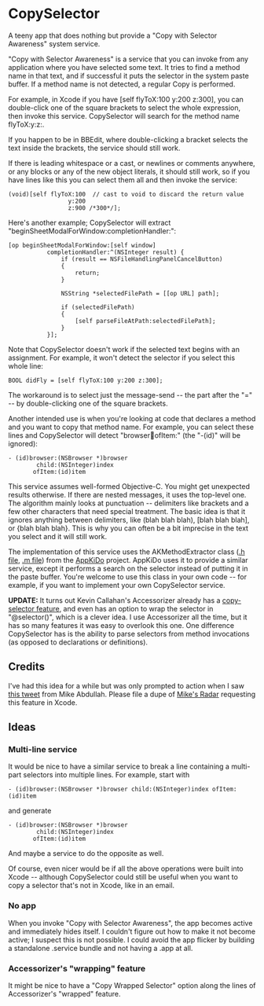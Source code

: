 # CopySelector

A teeny app that does nothing but provide a "Copy with Selector Awareness" system service.

"Copy with Selector Awareness" is a service that you can invoke from any application where you have selected some text. It tries to find a method name in that text, and if successful it puts the selector in the system paste buffer. If a method name is not detected, a regular Copy is performed.

For example, in Xcode if you have [self flyToX:100 y:200 z:300], you can double-click one of the square brackets to select the whole expression, then invoke this service. CopySelector will search for the method name flyToX:y:z:.

If you happen to be in BBEdit, where double-clicking a bracket selects the text inside the brackets, the service should still work.

If there is leading whitespace or a cast, or newlines or comments anywhere, or any blocks or any of the new object literals, it should still work, so if you have lines like this you can select them all and then invoke the service:

    (void)[self flyToX:100  // cast to void to discard the return value
                     y:200
                     z:900 /*300*/];

Here's another example; CopySelector will extract "beginSheetModalForWindow:completionHandler:":

    [op beginSheetModalForWindow:[self window]
               completionHandler:^(NSInteger result) {
                   if (result == NSFileHandlingPanelCancelButton)
                   {
                       return;
                   }

                   NSString *selectedFilePath = [[op URL] path];

                   if (selectedFilePath)
                   {
                       [self parseFileAtPath:selectedFilePath];
                   }
               }];

Note that CopySelector doesn't work if the selected text begins with an assignment. For example, it won't detect the selector if you select this whole line:

    BOOL didFly = [self flyToX:100 y:200 z:300];

The workaround is to select just the message-send -- the part after the "=" -- by double-clicking one of the square brackets.

Another intended use is when you're looking at code that declares a method and you want to copy that method name. For example, you can select these lines and CopySelector will detect "browser:child:ofItem:" (the "-(id)" will be ignored):

    - (id)browser:(NSBrowser *)browser
            child:(NSInteger)index
           ofItem:(id)item

This service assumes well-formed Objective-C. You might get unexpected results otherwise. If there are nested messages, it uses the top-level one. The algorithm mainly looks at punctuation -- delimiters like brackets and a few other characters that need special treatment. The basic idea is that it ignores anything between delimiters, like (blah blah blah), [blah blah blah], or {blah blah blah}. This is why you can often be a bit imprecise in the text you select and it will still work.

The implementation of this service uses the AKMethodExtractor class ([.h file](https://github.com/aglee/appkido/blob/master/src/GlobalClasses/AKMethodNameExtractor.h), [.m file](https://github.com/aglee/appkido/blob/master/src/GlobalClasses/AKMethodNameExtractor.m)) from the [AppKiDo](http://appkido.com) project. AppKiDo uses it to provide a similar service, except it performs a search on the selector instead of putting it in the paste buffer. You're welcome to use this class in your own code -- for example, if you want to implement your own CopySelector service.

**UPDATE:** It turns out Kevin Callahan's Accessorizer already has a [copy-selector feature](http://www.kevincallahan.org/software/accessorizerHelp/Selectors.html), and even has an option to wrap the selector in "@selector()", which is a clever idea. I use Accessorizer all the time, but it has so many features it was easy to overlook this one. One difference CopySelector has is the ability to parse selectors from method invocations (as opposed to declarations or definitions).

## Credits

I've had this idea for a while but was only prompted to action when I saw [this tweet](http://twitter.com/mikeabdullah/status/319036829401772032) from Mike Abdullah. Please file a dupe of [Mike's Radar](http://www.openradar.me/13555307) requesting this feature in Xcode.

## Ideas

### Multi-line service

It would be nice to have a similar service to break a line containing a multi-part selectors into multiple lines. For example, start with

    - (id)browser:(NSBrowser *)browser child:(NSInteger)index ofItem:(id)item

and generate

    - (id)browser:(NSBrowser *)browser
            child:(NSInteger)index
           ofItem:(id)item

And maybe a service to do the opposite as well.

Of course, even nicer would be if all the above operations were built into Xcode -- although CopySelector could still be useful when you want to copy a selector that's not in Xcode, like in an email.

### No app

When you invoke "Copy with Selector Awareness", the app becomes active and immediately hides itself. I couldn't figure out how to make it not become active; I suspect this is not possible. I could avoid the app flicker by building a standalone .service bundle and not having a .app at all.

### Accessorizer's "wrapping" feature

It might be nice to have a "Copy Wrapped Selector" option along the lines of Accessorizer's "wrapped" feature.

